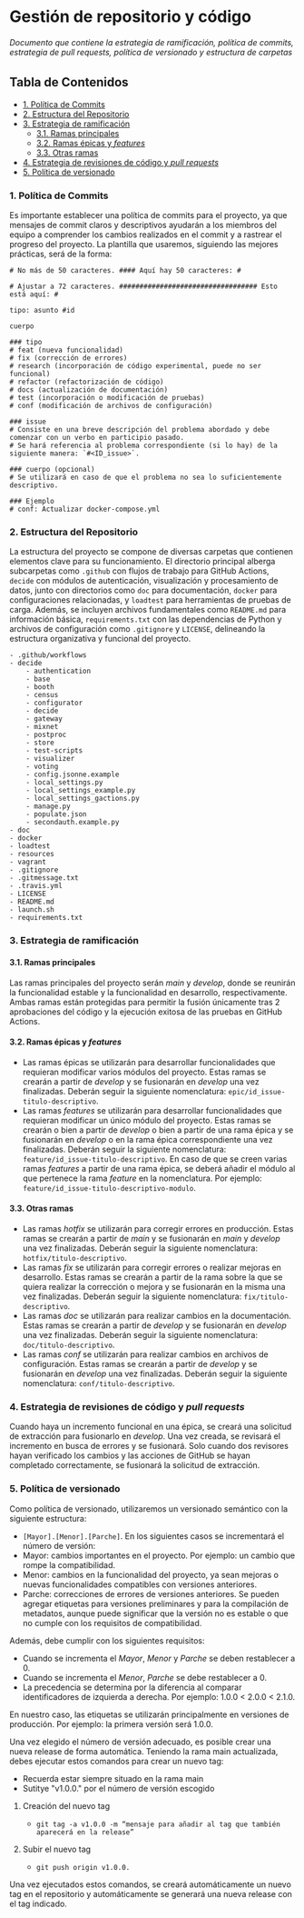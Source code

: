 # Gestión de repositorio y código

###### Documento que contiene la estrategia de ramificación, política de commits, estrategia de pull requests, política de versionado y estructura de carpetas

## Tabla de Contenidos

- [1. Política de Commits](#1-política-de-commits)
- [2. Estructura del Repositorio](#2-estructura-del-repositorio)
- [3. Estrategia de ramificación](#3-estrategia-de-ramificación)
	- [3.1. Ramas principales](#31-ramas-principales)
	- [3.2. Ramas épicas y *features*](#32-ramas-épicas-y-features)
	- [3.3. Otras ramas](#33-otras-ramas)
- [4. Estrategia de revisiones de código y *pull requests*](#4-estrategia-de-revisiones-de-código-y-pull-requests)
- [5. Política de versionado](#5-política-de-versionado)


### 1. Política de Commits
Es importante establecer una política de commits para el proyecto, ya que mensajes de commit claros y descriptivos ayudarán a los miembros del equipo a comprender los cambios realizados en el commit y a rastrear el progreso del proyecto. La plantilla que usaremos, siguiendo las mejores prácticas, será de la forma:

```
# No más de 50 caracteres. #### Aquí hay 50 caracteres: #

# Ajustar a 72 caracteres. ################################## Esto está aquí: #

tipo: asunto #id

cuerpo

### tipo
# feat (nueva funcionalidad)
# fix (corrección de errores)
# research (incorporación de código experimental, puede no ser funcional)
# refactor (refactorización de código)
# docs (actualización de documentación)
# test (incorporación o modificación de pruebas)
# conf (modificación de archivos de configuración)

### issue
# Consiste en una breve descripción del problema abordado y debe comenzar con un verbo en participio pasado.
# Se hará referencia al problema correspondiente (si lo hay) de la siguiente manera: `#<ID_issue>`.

### cuerpo (opcional)
# Se utilizará en caso de que el problema no sea lo suficientemente descriptivo.

### Ejemplo
# conf: Actualizar docker-compose.yml
```

### 2. Estructura del Repositorio
La estructura del proyecto se compone de diversas carpetas que contienen elementos clave para su funcionamiento. El directorio principal alberga subcarpetas como `.github` con flujos de trabajo para GitHub Actions, `decide` con módulos de autenticación, visualización y procesamiento de datos, junto con directorios como `doc` para documentación, `docker` para configuraciones relacionadas, y `loadtest` para herramientas de pruebas de carga. Además, se incluyen archivos fundamentales como `README.md` para información básica, `requirements.txt` con las dependencias de Python y archivos de configuración como `.gitignore` y `LICENSE`, delineando la estructura organizativa y funcional del proyecto.

```
- .github/workflows
- decide
	- authentication
	- base
	- booth
	- census
	- configurator
	- decide
	- gateway
	- mixnet
	- postproc
	- store
	- test-scripts
	- visualizer
	- voting
	- config.jsonne.example
	- local_settings.py
	- local_settings_example.py
	- local_settings_gactions.py
	- manage.py
	- populate.json
	- secondauth.example.py
- doc
- docker
- loadtest
- resources
- vagrant
- .gitignore
- .gitmessage.txt
- .travis.yml
- LICENSE
- README.md
- launch.sh
- requirements.txt
```

### 3. Estrategia de ramificación

#### 3.1. Ramas principales

Las ramas principales del proyecto serán *main* y *develop*, donde se reunirán la funcionalidad estable y la funcionalidad en desarrollo, respectivamente. Ambas ramas están protegidas para permitir la fusión únicamente tras 2 aprobaciones del código y la ejecución exitosa de las pruebas en GitHub Actions.

#### 3.2. Ramas épicas y *features*

- Las ramas épicas se utilizarán para desarrollar funcionalidades que requieran modificar varios módulos del proyecto. Estas ramas se crearán a partir de *develop* y se fusionarán en *develop* una vez finalizadas. Deberán seguir la siguiente nomenclatura: `epic/id_issue-titulo-descriptivo`.
- Las ramas *features* se utilizarán para desarrollar funcionalidades que requieran modificar un único módulo del proyecto. Estas ramas se crearán o bien a partir de *develop* o bien a partir de una rama épica y se fusionarán en *develop* o en la rama épica correspondiente una vez finalizadas. Deberán seguir la siguiente nomenclatura: `feature/id_issue-titulo-descriptivo`. En caso de que se creen varias ramas *features* a partir de una rama épica, se deberá añadir el módulo al que pertenece la rama *feature* en la nomenclatura. Por ejemplo: `feature/id_issue-titulo-descriptivo-modulo`.

#### 3.3. Otras ramas

- Las ramas *hotfix* se utilizarán para corregir errores en producción. Estas ramas se crearán a partir de *main* y se fusionarán en *main* y *develop* una vez finalizadas. Deberán seguir la siguiente nomenclatura: `hotfix/titulo-descriptivo`.
- Las ramas *fix* se utilizarán para corregir errores o realizar mejoras en desarrollo. Estas ramas se crearán a partir de la rama sobre la que se quiera realizar la corrección o mejora y se fusionarán en la misma una vez finalizadas. Deberán seguir la siguiente nomenclatura: `fix/titulo-descriptivo`.
- Las ramas *doc* se utilizarán para realizar cambios en la documentación. Estas ramas se crearán a partir de *develop* y se fusionarán en *develop* una vez finalizadas. Deberán seguir la siguiente nomenclatura: `doc/titulo-descriptivo`.
- Las ramas *conf* se utilizarán para realizar cambios en archivos de configuración. Estas ramas se crearán a partir de *develop* y se fusionarán en *develop* una vez finalizadas. Deberán seguir la siguiente nomenclatura: `conf/titulo-descriptivo`.

### 4. Estrategia de revisiones de código y *pull requests*

Cuando haya un incremento funcional en una épica, se creará una solicitud de extracción para fusionarlo en *develop*. Una vez creada, se revisará el incremento en busca de errores y se fusionará. Solo cuando dos revisores hayan verificado los cambios y las acciones de GitHub se hayan completado correctamente, se fusionará la solicitud de extracción.

### 5. Política de versionado

Como política de versionado, utilizaremos un versionado semántico con la siguiente estructura:
- `[Mayor].[Menor].[Parche]`.
En los siguientes casos se incrementará el número de versión:
- Mayor: cambios importantes en el proyecto. Por ejemplo: un cambio que rompe la compatibilidad.
- Menor: cambios en la funcionalidad del proyecto, ya sean mejoras o nuevas funcionalidades compatibles con versiones anteriores.
- Parche: correcciones de errores de versiones anteriores.
Se pueden agregar etiquetas para versiones preliminares y para la compilación de metadatos, aunque puede significar que la versión no es estable o que no cumple con los requisitos de compatibilidad.

Además, debe cumplir con los siguientes requisitos:
- Cuando se incrementa el *Mayor*, *Menor* y *Parche* se deben restablecer a 0.
- Cuando se incrementa el *Menor*, *Parche* se debe restablecer a 0.
- La precedencia se determina por la diferencia al comparar identificadores de izquierda a derecha. Por ejemplo: 1.0.0 < 2.0.0 < 2.1.0.

En nuestro caso, las etiquetas se utilizarán principalmente en versiones de producción. Por ejemplo: la primera versión será 1.0.0.

Una vez elegido el número de versión adecuado, es posible crear una nueva release de forma automática. 
Teniendo la rama main actualizada, debes ejecutar estos comandos para crear un nuevo tag:

- Recuerda estar siempre situado en la rama main
- Sutitye "v1.0.0." por el número de versión escogido

1. Creación del nuevo tag
    - `git tag -a v1.0.0 -m “mensaje para añadir al tag que también aparecerá en la release”`

2.  Subir el nuevo tag
    - `git push origin v1.0.0.`

Una vez ejecutados estos comandos, se creará automáticamente un nuevo tag en el repositorio y automáticamente se generará una nueva release con el tag indicado.
